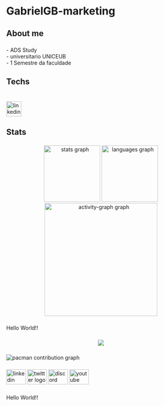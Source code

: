# GabrielGB-marketing
<h2 align="left">About me</h2>

###

<p align="left">- ADS Study<br>- universitario UNICEUB<br>- 1 Semestre da faculdade</p>

###

<h2 align="left">Techs</h2>

###

<br clear="both">

<div align="left">
  <img src="https://cdn.jsdelivr.net/gh/devicons/devicon/icons/linkedin/linkedin-original.svg" height="40" alt="linkedin logo"  />
</div>

###

<h2 align="left">Stats</h2>

###

<div align="center">
  <img src="https://github-readme-stats.vercel.app/api?username=GabrielGB-markerting&hide_title=false&hide_rank=false&show_icons=true&include_all_commits=true&count_private=true&disable_animations=false&theme=gruvbox_light&locale=en&hide_border=false&order=1" height="150" alt="stats graph"  />
  <img src="https://github-readme-stats.vercel.app/api/top-langs?username=GabrielGB-markerting&locale=en&hide_title=false&layout=compact&card_width=320&langs_count=5&theme=gruvbox_light&hide_border=false&order=2" height="150" alt="languages graph"  />
  <img src="https://github-readme-activity-graph.vercel.app/graph?username=GabrielGB-markerting&radius=16&theme=gruvbox&area=true&order=5" height="300" alt="activity-graph graph"  />
</div>

###

<p align="left">Hello World!!</p>

###

<div align="center">
  <img src="https://profile-counter.glitch.me/GabrielGB-markerting/count.svg?"  />
</div>

###

<picture>
  <source media="(prefers-color-scheme: dark)" srcset="https://raw.githubusercontent.com/GabrielGB-markerting/GabrielGB-markerting/output/pacman-contribution-graph-dark.svg">
  <source media="(prefers-color-scheme: light)" srcset="https://raw.githubusercontent.com/GabrielGB-markerting/GabrielGB-markerting/output/pacman-contribution-graph.svg">
  <img alt="pacman contribution graph" src="https://raw.githubusercontent.com/GabrielGB-markerting/GabrielGB-markerting/output/pacman-contribution-graph.svg">
</picture>

###

<div align="left">
  <img src="https://raw.githubusercontent.com/maurodesouza/profile-readme-generator/master/src/assets/icons/social/linkedin/default.svg" width="52" height="40" alt="linkedin logo"  />
  <img src="https://raw.githubusercontent.com/maurodesouza/profile-readme-generator/master/src/assets/icons/social/twitter/default.svg" width="52" height="40" alt="twitter logo"  />
  <img src="https://raw.githubusercontent.com/maurodesouza/profile-readme-generator/master/src/assets/icons/social/discord/default.svg" width="52" height="40" alt="discord logo"  />
  <img src="https://raw.githubusercontent.com/maurodesouza/profile-readme-generator/master/src/assets/icons/social/youtube/default.svg" width="52" height="40" alt="youtube logo"  />
</div>

###

<p align="left">Hello World!!</p>

###

